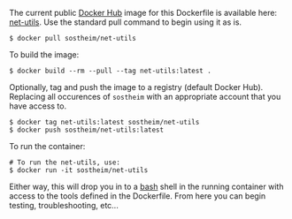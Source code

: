 The current public [Docker Hub](https://hub.docker.com) image for this Dockerfile is available here: [net-utils](https://hub.docker.com/r/sostheim/net-utils/).  Use the standard pull command to begin using it as is.
```
$ docker pull sostheim/net-utils
```

To build the image:
```
$ docker build --rm --pull --tag net-utils:latest .
```

Optionally, tag and push the image to a registry (default Docker Hub).  Replacing all occurences of `sostheim`  with an appropriate account that you have access to.
```
$ docker tag net-utils:latest sostheim/net-utils
$ docker push sostheim/net-utils:latest
```

To run the container:
```
# To run the net-utils, use:
$ docker run -it sostheim/net-utils
```

Either way, this will drop you in to a [bash](https://www.gnu.org/software/bash/) shell in the running container with access to the tools defined in the Dockerfile.  From here you can begin testing, troubleshooting, etc...

